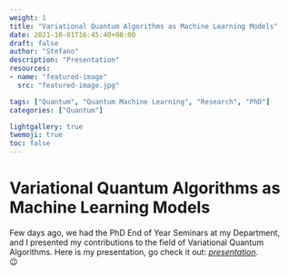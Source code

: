```yaml
---
weight: 1
title: "Variational Quantum Algorithms as Machine Learning Models"
date: 2021-10-01T16:45:40+08:00
draft: false
author: "Stefano"
description: "Presentation"
resources:
- name: "featured-image"
  src: "featured-image.jpg"

tags: ["Quantum", "Quantum Machine Learning", "Research", "PhD"]
categories: ["Quantum"]

lightgallery: true
twemoji: true
toc: false
---
```


# Variational Quantum Algorithms as Machine Learning Models

Few days ago, we had the PhD End of Year Seminars at my Department, and I presented my contributions to the field of Variational Quantum Algorithms. Here is my presentation, go check it out: [_presentation_](/documents/EoY_PhD_2021.pdf).  
:wink:
